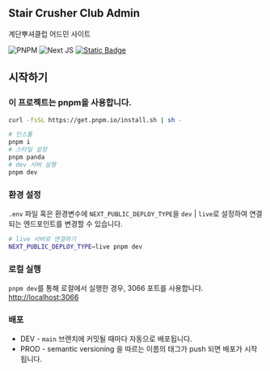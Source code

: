 ## Stair Crusher Club Admin

계단뿌셔클럽 어드민 사이트

![PNPM](https://img.shields.io/badge/pnpm-%234a4a4a.svg?style=for-the-badge&logo=pnpm&logoColor=f69220) ![Next JS](https://img.shields.io/badge/Next-black?style=for-the-badge&logo=next.js&logoColor=white) [![Static Badge](https://img.shields.io/badge/localhost-3066-brightgreen?style=for-the-badge)](http://localhost:3066)

## 시작하기

### 이 프로젝트는 pnpm을 사용합니다.

```bash
curl -fsSL https://get.pnpm.io/install.sh | sh -
```

```bash
# 인스톨
pnpm i
# 스타일 설정
pnpm panda
# dev 서버 실행
pnpm dev
```

### 환경 설정

`.env` 파일 혹은 환경변수에 `NEXT_PUBLIC_DEPLOY_TYPE`을 `dev` | `live`로 설정하여 연결되는 엔드포인트를 변경할 수 있습니다.

```sh
# live 서버로 연결하기
NEXT_PUBLIC_DEPLOY_TYPE=live pnpm dev
```

### 로컬 실행

`pnpm dev`를 통해 로컬에서 실행한 경우, 3066 포트를 사용합니다. [http://localhost:3066](http://localhost:3066)

### 배포

- DEV - `main` 브랜치에 커밋될 때마다 자동으로 배포됩니다.
- PROD - semantic versioning 을 따르는 이름의 태그가 push 되면 배포가 시작됩니다.

